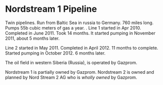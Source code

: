 # Nordstream 1 Pipeline
Twin pipelines. Run from Baltic Sea in russia to Germany. 760 miles long. Pumps 55b cubic meters of gas a year.
.
Line 1 started in Apr 2010. Completed in June 2011. Took 14 months. It started pumping in November 2011, about 5 months later.

Line 2 started in May 2011. Completed in April 2012. 11 months to complete. Started pumping in October 2012. 6 months later.

The oil field in western Siberia (Russia), is operated by Gazprom.

Nordstream 1 is partially owned by Gazprom.  Nordstream 2 is owned and planned by Nord Stream 2 AG who is *wholly owned* by Gazprom.

